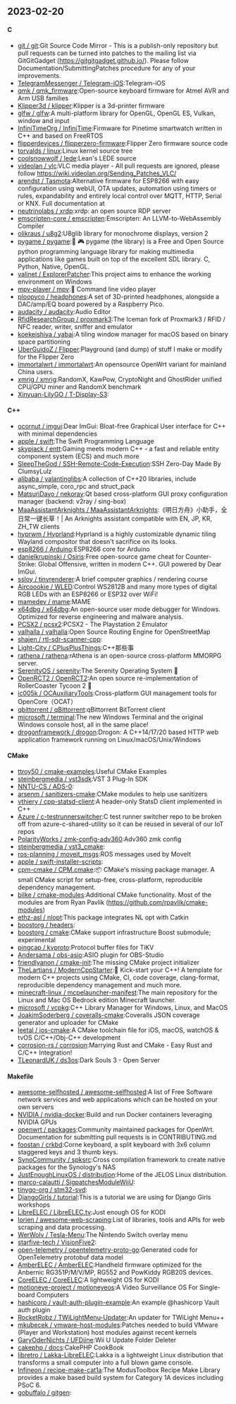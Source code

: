 ## 2023-02-20

#### C
* [git / git](https://github.com/git/git):Git Source Code Mirror - This is a publish-only repository but pull requests can be turned into patches to the mailing list via GitGitGadget (https://gitgitgadget.github.io/). Please follow Documentation/SubmittingPatches procedure for any of your improvements.
* [TelegramMessenger / Telegram-iOS](https://github.com/TelegramMessenger/Telegram-iOS):Telegram-iOS
* [qmk / qmk_firmware](https://github.com/qmk/qmk_firmware):Open-source keyboard firmware for Atmel AVR and Arm USB families
* [Klipper3d / klipper](https://github.com/Klipper3d/klipper):Klipper is a 3d-printer firmware
* [glfw / glfw](https://github.com/glfw/glfw):A multi-platform library for OpenGL, OpenGL ES, Vulkan, window and input
* [InfiniTimeOrg / InfiniTime](https://github.com/InfiniTimeOrg/InfiniTime):Firmware for Pinetime smartwatch written in C++ and based on FreeRTOS
* [flipperdevices / flipperzero-firmware](https://github.com/flipperdevices/flipperzero-firmware):Flipper Zero firmware source code
* [torvalds / linux](https://github.com/torvalds/linux):Linux kernel source tree
* [coolsnowwolf / lede](https://github.com/coolsnowwolf/lede):Lean's LEDE source
* [videolan / vlc](https://github.com/videolan/vlc):VLC media player - All pull requests are ignored, please follow https://wiki.videolan.org/Sending_Patches_VLC/
* [arendst / Tasmota](https://github.com/arendst/Tasmota):Alternative firmware for ESP8266 with easy configuration using webUI, OTA updates, automation using timers or rules, expandability and entirely local control over MQTT, HTTP, Serial or KNX. Full documentation at
* [neutrinolabs / xrdp](https://github.com/neutrinolabs/xrdp):xrdp: an open source RDP server
* [emscripten-core / emscripten](https://github.com/emscripten-core/emscripten):Emscripten: An LLVM-to-WebAssembly Compiler
* [olikraus / u8g2](https://github.com/olikraus/u8g2):U8glib library for monochrome displays, version 2
* [pygame / pygame](https://github.com/pygame/pygame):🐍
🎮
pygame (the library) is a Free and Open Source python programming language library for making multimedia applications like games built on top of the excellent SDL library. C, Python, Native, OpenGL.
* [valinet / ExplorerPatcher](https://github.com/valinet/ExplorerPatcher):This project aims to enhance the working environment on Windows
* [mpv-player / mpv](https://github.com/mpv-player/mpv):🎥
Command line video player
* [ploopyco / headphones](https://github.com/ploopyco/headphones):A set of 3D-printed headphones, alongside a DAC/amp/EQ board powered by a Raspberry Pico.
* [audacity / audacity](https://github.com/audacity/audacity):Audio Editor
* [RfidResearchGroup / proxmark3](https://github.com/RfidResearchGroup/proxmark3):The Iceman fork of Proxmark3 / RFID / NFC reader, writer, sniffer and emulator
* [koekeishiya / yabai](https://github.com/koekeishiya/yabai):A tiling window manager for macOS based on binary space partitioning
* [UberGuidoZ / Flipper](https://github.com/UberGuidoZ/Flipper):Playground (and dump) of stuff I make or modify for the Flipper Zero
* [immortalwrt / immortalwrt](https://github.com/immortalwrt/immortalwrt):An opensource OpenWrt variant for mainland China users.
* [xmrig / xmrig](https://github.com/xmrig/xmrig):RandomX, KawPow, CryptoNight and GhostRider unified CPU/GPU miner and RandomX benchmark
* [Xinyuan-LilyGO / T-Display-S3](https://github.com/Xinyuan-LilyGO/T-Display-S3):

#### C++
* [ocornut / imgui](https://github.com/ocornut/imgui):Dear ImGui: Bloat-free Graphical User interface for C++ with minimal dependencies
* [apple / swift](https://github.com/apple/swift):The Swift Programming Language
* [skypjack / entt](https://github.com/skypjack/entt):Gaming meets modern C++ - a fast and reliable entity component system (ECS) and much more
* [SleepTheGod / SSH-Remote-Code-Execution](https://github.com/SleepTheGod/SSH-Remote-Code-Execution):SSH Zero-Day Made By ClumsyLulz
* [alibaba / yalantinglibs](https://github.com/alibaba/yalantinglibs):A collection of C++20 libraries, include async_simple, coro_rpc and struct_pack
* [MatsuriDayo / nekoray](https://github.com/MatsuriDayo/nekoray):Qt based cross-platform GUI proxy configuration manager (backend: v2ray / sing-box)
* [MaaAssistantArknights / MaaAssistantArknights](https://github.com/MaaAssistantArknights/MaaAssistantArknights):《明日方舟》小助手，全日常一键长草！| An Arknights assistant compatible with EN, JP, KR, ZH_TW clients
* [hyprwm / Hyprland](https://github.com/hyprwm/Hyprland):Hyprland is a highly customizable dynamic tiling Wayland compositor that doesn't sacrifice on its looks.
* [esp8266 / Arduino](https://github.com/esp8266/Arduino):ESP8266 core for Arduino
* [danielkrupinski / Osiris](https://github.com/danielkrupinski/Osiris):Free open-source game cheat for Counter-Strike: Global Offensive, written in modern C++. GUI powered by Dear ImGui.
* [ssloy / tinyrenderer](https://github.com/ssloy/tinyrenderer):A brief computer graphics / rendering course
* [Aircoookie / WLED](https://github.com/Aircoookie/WLED):Control WS2812B and many more types of digital RGB LEDs with an ESP8266 or ESP32 over WiFi!
* [mamedev / mame](https://github.com/mamedev/mame):MAME
* [x64dbg / x64dbg](https://github.com/x64dbg/x64dbg):An open-source user mode debugger for Windows. Optimized for reverse engineering and malware analysis.
* [PCSX2 / pcsx2](https://github.com/PCSX2/pcsx2):PCSX2 - The Playstation 2 Emulator
* [valhalla / valhalla](https://github.com/valhalla/valhalla):Open Source Routing Engine for OpenStreetMap
* [shajen / rtl-sdr-scanner-cpp](https://github.com/shajen/rtl-sdr-scanner-cpp):
* [Light-City / CPlusPlusThings](https://github.com/Light-City/CPlusPlusThings):C++那些事
* [rathena / rathena](https://github.com/rathena/rathena):rAthena is an open-source cross-platform MMORPG server.
* [SerenityOS / serenity](https://github.com/SerenityOS/serenity):The Serenity Operating System
🐞
* [OpenRCT2 / OpenRCT2](https://github.com/OpenRCT2/OpenRCT2):An open source re-implementation of RollerCoaster Tycoon 2
🎢
* [ic005k / OCAuxiliaryTools](https://github.com/ic005k/OCAuxiliaryTools):Cross-platform GUI management tools for OpenCore（OCAT）
* [qbittorrent / qBittorrent](https://github.com/qbittorrent/qBittorrent):qBittorrent BitTorrent client
* [microsoft / terminal](https://github.com/microsoft/terminal):The new Windows Terminal and the original Windows console host, all in the same place!
* [drogonframework / drogon](https://github.com/drogonframework/drogon):Drogon: A C++14/17/20 based HTTP web application framework running on Linux/macOS/Unix/Windows

#### CMake
* [ttroy50 / cmake-examples](https://github.com/ttroy50/cmake-examples):Useful CMake Examples
* [steinbergmedia / vst3sdk](https://github.com/steinbergmedia/vst3sdk):VST 3 Plug-In SDK
* [NNTU-CS / ADS-0](https://github.com/NNTU-CS/ADS-0):
* [arsenm / sanitizers-cmake](https://github.com/arsenm/sanitizers-cmake):CMake modules to help use sanitizers
* [vthiery / cpp-statsd-client](https://github.com/vthiery/cpp-statsd-client):A header-only StatsD client implemented in C++
* [Azure / c-testrunnerswitcher](https://github.com/Azure/c-testrunnerswitcher):C test runner switcher repo to be broken off from azure-c-shared-utility so it can be reused in several of our IoT repos
* [PolarityWorks / zmk-config-adv360](https://github.com/PolarityWorks/zmk-config-adv360):Adv360 zmk config
* [steinbergmedia / vst3_cmake](https://github.com/steinbergmedia/vst3_cmake):
* [ros-planning / moveit_msgs](https://github.com/ros-planning/moveit_msgs):ROS messages used by MoveIt
* [apple / swift-installer-scripts](https://github.com/apple/swift-installer-scripts):
* [cpm-cmake / CPM.cmake](https://github.com/cpm-cmake/CPM.cmake):📦
CMake's missing package manager. A small CMake script for setup-free, cross-platform, reproducible dependency management.
* [bilke / cmake-modules](https://github.com/bilke/cmake-modules):Additional CMake functionality. Most of the modules are from Ryan Pavlik (https://github.com/rpavlik/cmake-modules)
* [ethz-asl / nlopt](https://github.com/ethz-asl/nlopt):This package integrates NL opt with Catkin
* [boostorg / headers](https://github.com/boostorg/headers):
* [boostorg / cmake](https://github.com/boostorg/cmake):CMake support infrastructure Boost submodule; experimental
* [pingcap / kvproto](https://github.com/pingcap/kvproto):Protocol buffer files for TiKV
* [Andersama / obs-asio](https://github.com/Andersama/obs-asio):ASIO plugin for OBS-Studio
* [friendlyanon / cmake-init](https://github.com/friendlyanon/cmake-init):The missing CMake project initializer
* [TheLartians / ModernCppStarter](https://github.com/TheLartians/ModernCppStarter):🚀
Kick-start your C++! A template for modern C++ projects using CMake, CI, code coverage, clang-format, reproducible dependency management and much more.
* [minecraft-linux / mcpelauncher-manifest](https://github.com/minecraft-linux/mcpelauncher-manifest):The main repository for the Linux and Mac OS Bedrock edition Minecraft launcher.
* [microsoft / vcpkg](https://github.com/microsoft/vcpkg):C++ Library Manager for Windows, Linux, and MacOS
* [JoakimSoderberg / coveralls-cmake](https://github.com/JoakimSoderberg/coveralls-cmake):Coveralls JSON coverage generator and uploader for CMake
* [leetal / ios-cmake](https://github.com/leetal/ios-cmake):A CMake toolchain file for iOS, macOS, watchOS & tvOS C/C++/Obj-C++ development
* [corrosion-rs / corrosion](https://github.com/corrosion-rs/corrosion):Marrying Rust and CMake - Easy Rust and C/C++ Integration!
* [TLeonardUK / ds3os](https://github.com/TLeonardUK/ds3os):Dark Souls 3 - Open Server

#### Makefile
* [awesome-selfhosted / awesome-selfhosted](https://github.com/awesome-selfhosted/awesome-selfhosted):A list of Free Software network services and web applications which can be hosted on your own servers
* [NVIDIA / nvidia-docker](https://github.com/NVIDIA/nvidia-docker):Build and run Docker containers leveraging NVIDIA GPUs
* [openwrt / packages](https://github.com/openwrt/packages):Community maintained packages for OpenWrt. Documentation for submitting pull requests is in CONTRIBUTING.md
* [foostan / crkbd](https://github.com/foostan/crkbd):Corne keyboard, a split keyboard with 3x6 column staggered keys and 3 thumb keys.
* [SynoCommunity / spksrc](https://github.com/SynoCommunity/spksrc):Cross compilation framework to create native packages for the Synology's NAS
* [JustEnoughLinuxOS / distribution](https://github.com/JustEnoughLinuxOS/distribution):Home of the JELOS Linux distribution.
* [marco-calautti / SigpatchesModuleWiiU](https://github.com/marco-calautti/SigpatchesModuleWiiU):
* [tinygo-org / stm32-svd](https://github.com/tinygo-org/stm32-svd):
* [DjangoGirls / tutorial](https://github.com/DjangoGirls/tutorial):This is a tutorial we are using for Django Girls workshops
* [LibreELEC / LibreELEC.tv](https://github.com/LibreELEC/LibreELEC.tv):Just enough OS for KODI
* [lorien / awesome-web-scraping](https://github.com/lorien/awesome-web-scraping):List of libraries, tools and APIs for web scraping and data processing.
* [WerWolv / Tesla-Menu](https://github.com/WerWolv/Tesla-Menu):The Nintendo Switch overlay menu
* [starfive-tech / VisionFive2](https://github.com/starfive-tech/VisionFive2):
* [open-telemetry / opentelemetry-proto-go](https://github.com/open-telemetry/opentelemetry-proto-go):Generated code for OpenTelemetry protobuf data model
* [AmberELEC / AmberELEC](https://github.com/AmberELEC/AmberELEC):Handheld firmware optimized for the Anbernic RG351P/M/V/MP, RG552 and PowKiddy RGB20S devices.
* [CoreELEC / CoreELEC](https://github.com/CoreELEC/CoreELEC):A lightweight OS for KODI
* [motioneye-project / motioneyeos](https://github.com/motioneye-project/motioneyeos):A Video Surveillance OS For Single-board Computers
* [hashicorp / vault-auth-plugin-example](https://github.com/hashicorp/vault-auth-plugin-example):An example @hashicorp Vault auth plugin
* [RocketRobz / TWiLightMenu-Updater](https://github.com/RocketRobz/TWiLightMenu-Updater):An updater for TWiLight Menu++
* [mkubecek / vmware-host-modules](https://github.com/mkubecek/vmware-host-modules):Patches needed to build VMware (Player and Workstation) host modules against recent kernels
* [GaryOderNichts / UFDiine](https://github.com/GaryOderNichts/UFDiine):Wii U Update Folder Deleter
* [cakephp / docs](https://github.com/cakephp/docs):CakePHP CookBook
* [libretro / Lakka-LibreELEC](https://github.com/libretro/Lakka-LibreELEC):Lakka is a lightweight Linux distribution that transforms a small computer into a full blown game console.
* [Infineon / recipe-make-cat1a](https://github.com/Infineon/recipe-make-cat1a):The ModusToolbox Recipe Make Library provides a make based build system for Category 1A devices including PSoC 6.
* [gobuffalo / gitgen](https://github.com/gobuffalo/gitgen):
